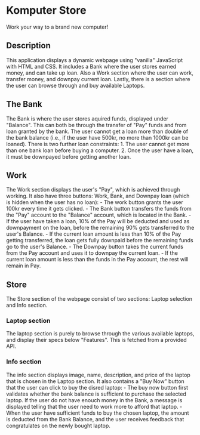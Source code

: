 # Komputer Store

Work your way to a brand new computer!

## Description

This application displays a dynamic webpage using "vanilla" JavaScript with HTML and CSS.
It includes a Bank where the user stores earned money, and can take up loan.
Also a Work section where the user can work, transfer money, and downpay current loan.
Lastly, there is a section where the user can browse through and buy available Laptops.

## The Bank

The Bank is where the user stores aquired funds, displayed under "Balance".
This can both be through the transfer of "Pay" funds and from loan granted by the bank.
The user cannot get a loan more than double of the bank balance (i.e., if the user have 500kr, no more than 1000kr can be loaned).
There is two further loan constraints: 1. The user cannot get more than one bank loan before buying a computer. 2. Once the user have a loan, it must be downpayed before getting another loan.

## Work

The Work section displays the user's "Pay", which is achieved through working.
It also have three buttons: Work, Bank, and Downpay loan (which is hidden when the user has no loan): - The work button grants the user 100kr every time it gets clicked. - The Bank button transfers the funds from the "Pay" account to the "Balance" account, which is located in the Bank. - If the user have taken a loan, 10% of the Pay will be deducted and used as downpayment on the loan,
before the remaining 90% gets transferred to the user's Balance. - If the current loan amount is less than 10% of the Pay getting transferred, the loan gets fully downpaid before
the remaining funds go to the user's Balance. - The Downpay button takes the current funds from the Pay account and uses it to downpay the current loan. - If the current loan amount is less than the funds in the Pay account, the rest will remain in Pay.

## Store

The Store section of the webpage consist of two sections: Laptop selection and Info section.

### Laptop section

The laptop section is purely to browse through the various available laptops, and display their specs below "Features".
This is fetched from a provided API.

### Info section

The info section displays image, name, description, and price of the laptop that is chosen in the Laptop section.
It also contains a "Buy Now" button that the user can click to buy the disred laptop: - The buy now button first validates whether the bank balance is sufficient to purchase the selected laptop.
If the user do not have enouch money in the Bank, a message is displayed telling that the user need to work more to afford that laptop. - When the user have sufficient funds to buy the chosen laptop, the amount is deducted from the Bank Balance,
and the user receives feedback that congratulates on the newly bought laptop.
